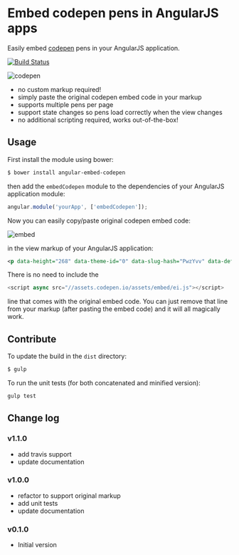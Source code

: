 # Embed codepen pens in AngularJS apps

Easily embed [codepen](http://codepen.io/) pens in your AngularJS application.

[![Build Status](https://travis-ci.org/jvandemo/angular-embed-codepen.svg?branch=master)](https://travis-ci.org/jvandemo/angular-embed-codepen)

![codepen](https://cloud.githubusercontent.com/assets/1859381/5514782/2ab0fd2c-884b-11e4-8210-3b536b0f183c.png)

- no custom markup required!
- simply paste the original codepen embed code in your markup
- supports multiple pens per page
- support state changes so pens load correctly when the view changes
- no additional scripting required, works out-of-the-box!


## Usage

First install the module using bower:
 
```bash
$ bower install angular-embed-codepen
```

then add the `embedCodepen` module to the dependencies of your AngularJS application module:

```javascript
angular.module('yourApp', ['embedCodepen']);
```

Now you can easily copy/paste original codepen embed code:
 
![embed](https://cloud.githubusercontent.com/assets/1859381/5514802/1c02679c-884c-11e4-9561-a42781b09e43.png)
 
in the view markup of your AngularJS application:

```xml
<p data-height="268" data-theme-id="0" data-slug-hash="PwzYvv" data-default-tab="result" data-user="DavidKern" class='codepen'>See the Pen <a href='http://codepen.io/DavidKern/pen/PwzYvv/'>David Kern HTML5 Table</a> by David Kern (<a href='http://codepen.io/DavidKern'>@DavidKern</a>) on <a href='http://codepen.io'>CodePen</a>.</p>
```

There is no need to include the 

```javascript
<script async src="//assets.codepen.io/assets/embed/ei.js"></script>
```
line that comes with the original embed code. You can just remove that line from your markup (after pasting the embed code) and it will all magically work.

## Contribute

To update the build in the `dist` directory:

```bash
$ gulp
```

To run the unit tests (for both concatenated and minified version):

```bash
gulp test
```

## Change log

### v1.1.0

- add travis support
- update documentation

### v1.0.0

- refactor to support original markup
- add unit tests
- update documentation

### v0.1.0

- Initial version
